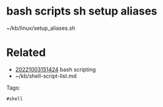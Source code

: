 # bash scripts sh setup aliases
~/kb/linux/setup_aliases.sh

# Related

- [20221003151424](/zet/20221003151424/README.md) bash scripting
- ~/kb/shell-script-list.md

Tags:

    #shell 

